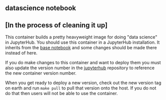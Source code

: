 ## datascience notebook
## [In the process of cleaning it up]

This container builds a pretty heavyweight image for doing "data science" in
JupyterHub. You should use this container in a JupyterHub installation. It
inherits from the [base notebook](https://github.com/uwcip/jupyterhub-base-notebook)
and some changes should be made there instead of here.

If you do make changes to this container and want to deploy them you must also
update the version number in the [jupyterhub](https://github.com/uwcip/jupyterhub)
repository to reference the new container version number.

When you get ready to deploy a new version, check out the new version tag on
earth and run `make pull` to pull that version onto the host. If you do not do
that then users will not be able to use the container.
